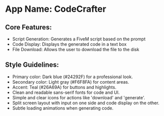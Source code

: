 # **App Name**: CodeCrafter

## Core Features:

- Script Generation: Generates a FiveM script based on the prompt
- Code Display: Displays the generated code in a text box
- File Download: Allows the user to download the file to the disk

## Style Guidelines:

- Primary color: Dark blue (#24292F) for a professional look.
- Secondary color: Light gray (#F6F8FA) for content areas.
- Accent: Teal (#26A69A) for buttons and highlights.
- Clean and readable sans-serif fonts for code and UI.
- Simple and clear icons for actions like 'download' and 'generate'.
- Split screen layout with input on one side and code display on the other.
- Subtle loading animations when generating code.